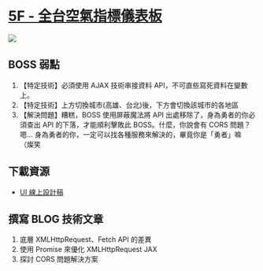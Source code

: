 # [5F - 全台空氣指標儀表板](https://f6bfb5.github.io/2019-js-dungeon/5f/)

![](https://udemy-images.s3.amazonaws.com/redactor/raw/2019-02-03_03-33-58-2a66911fdf4f4d79956249cb1e1d87b6.png)

## BOSS 弱點

1. 【特定技術】必須使用 AJAX 技術串接資料 API，不可直些寫死資料在變數上。
2. 【特定技術】上方切換城市(高雄、台北)後，下方會切換該城市的各地區
3. 【解決問題】糟糕，BOSS 使用屏蔽魔法將 API 出處移除了，身為勇者的你必須查出 API 的下落，才能順利擊敗此 BOSS。什麼，你說會有 CORS 問題？嗯... 身為勇者的你，一定可以找各種服務來解決的，畢竟你是「勇者」嘛 （燦笑

## 下載資源

- [UI 線上設計稿](https://xd.adobe.com/spec/1e214feb-9f65-4c79-5adb-6919c1c7b8d7-6810/screen/dfcfc300-ec0f-4b70-bb23-7fc6be052a88/013-AQI/)

## 撰寫 BLOG 技術文章

1. 底層 XMLHttpRequest、Fetch API 的差異
2. 使用 Promise 來優化 XMLHttpRequest JAX
3. 探討 CORS 問題解決方案
